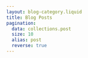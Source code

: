 ```yaml
---
layout: blog-category.liquid
title: Blog Posts
pagination:
  data: collections.post
  size: 10
  alias: post
  reverse: true
---
```

